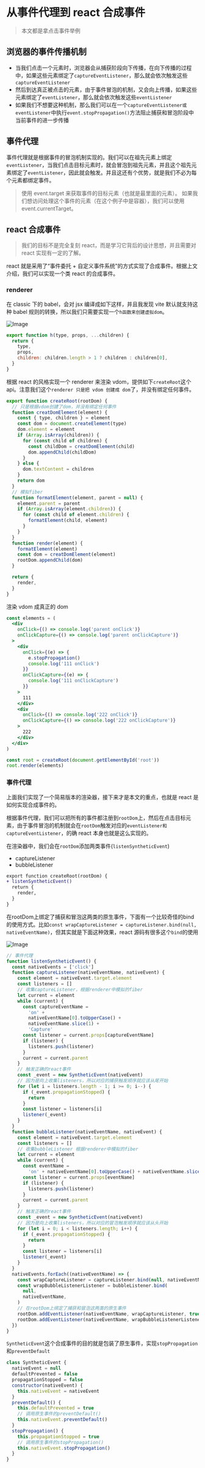 # 从事件代理到 react 合成事件

> 本文都是拿点击事件举例

## 浏览器的事件传播机制

- 当我们点击一个元素时，浏览器会从捕获阶段向下传播，在向下传播的过程中，如果这些元素绑定了`captureEventListener`，那么就会依次触发这些`captureEventListener`
- 然后到达真正被点击的元素，由于事件冒泡的机制，又会向上传播，如果这些元素绑定了`eventListener`，那么就会依次触发这些`eventListener`
- 如果我们不想要这种机制，那么我们可以在一个`captureEventListener或eventListener`中执行`event.stopPropagation()`方法阻止捕获和冒泡阶段中当前事件的进一步传播

## 事件代理

事件代理就是根据事件的冒泡机制实现的。我们可以在祖先元素上绑定`eventListener`，当我们点击目标元素时，就会冒泡到祖先元素，并且这个祖先元素绑定了`eventListener`，因此就会触发。并且这还有个优势，就是我们不必为每个元素都绑定事件。

> 使用 event.target 来获取事件的目标元素（也就是最里面的元素）。
> 如果我们想访问处理这个事件的元素（在这个例子中是容器），我们可以使用 event.currentTarget。

## react 合成事件

> 我们的目标不是完全复刻 react，而是学习它背后的设计思想，并且需要对 react 实现有一定的了解。

react 就是采用了“事件委托 + 自定义事件系统”的方式实现了合成事件。根据上文介绍，我们可以实现一个类 react 的合成事件。

### renderer

在 classic 下的 babel，会对 jsx 编译成如下这样，并且我发现 vite 默认就支持这种 babel 规则的转换，所以我们只需要实现一个`h函数来创建虚拟dom`。

![Image](https://github.com/user-attachments/assets/107d4e91-6b9f-4fdb-84bb-393be9ad724f)

```js
export function h(type, props, ...children) {
  return {
    type,
    props,
    children: children.length > 1 ? children : children[0],
  }
}
```

根据 react 的风格实现一个 renderer 来渲染 vdom，提供如下`createRoot`这个api。注意我们这个`renderer 只是把 vdom 创建成 dom`了，并没有绑定任何事件。

```js
export function createRoot(rootDom) {
  // 只是根据vdom创建了dom，并没有绑定任何事件
  function creatDomElement(element) {
    const { type, children } = element
    const dom = document.createElement(type)
    dom.element = element
    if (Array.isArray(children)) {
      for (const child of children) {
        const childDom = creatDomElement(child)
        dom.appendChild(childDom)
      }
    } else {
      dom.textContent = children
    }
    return dom
  }
  // 模拟fiber
  function formatElement(element, parent = null) {
    element.parent = parent
    if (Array.isArray(element.children)) {
      for (const child of element.children) {
        formatElement(child, element)
      }
    }
  }
  function render(element) {
    formatElement(element)
    const dom = creatDomElement(element)
    rootDom.appendChild(dom)
  }

  return {
    render,
  }
}
```

渲染 vdom 成真正的 dom

```jsx
const elements = (
  <div
    onClick={() => console.log('parent onClick')}
    onClickCapture={() => console.log('parent onClickCapture')}
  >
    <div
      onClick={(e) => {
        e.stopPropagation()
        console.log('111 onClick')
      }}
      onClickCapture={(e) => {
        console.log('111 onClickCapture')
      }}
    >
      111
    </div>
    <div
      onClick={() => console.log('222 onClick')}
      onClickCapture={() => console.log('222 onClickCapture')}
    >
      222
    </div>
  </div>
)

const root = createRoot(document.getElementById('root'))
root.render(elements)
```

### 事件代理

上面我们实现了一个简易版本的渲染器，接下来才是本文的重点，也就是 react 是如何实现合成事件的。

根据事件代理，我们可以把所有的事件都注册到`rootDom`上，然后在点击目标元素，由于事件冒泡的机制就会在`rootDom`触发对应的`eventListener和captureEventListener`，的确 react 本身也就是这么实现的。

在渲染器中，我们会在`rootDom`添加两类事件(`listenSyntheticEvent`)

- captureListener
- bubbleListener

```diff
export function createRoot(rootDom) {
+ listenSyntheticEvent()
  return {
    render,
  }
}
```

在rootDom上绑定了捕获和冒泡这两类的原生事件，下面有一个比较奇怪的bind的使用方式。比如`const wrapCaptureListener = captureListener.bind(null, nativeEventName)`，但其实就是下面这种效果，react 源码有很多这个`bind`的使用

![Image](https://github.com/user-attachments/assets/4f31dc69-150e-4e32-9a78-fabee9a73163)

```js
// 事件代理
function listenSyntheticEvent() {
  const nativeEvents = ['click']
  function captureListener(nativeEventName, nativeEvent) {
    const element = nativeEvent.target.element
    const listeners = []
    // 收集captureListener，根据renderer中模拟的fiber
    let current = element
    while (current) {
      const captureEventName =
        'on' +
        nativeEventName[0].toUpperCase() +
        nativeEventName.slice(1) +
        'Capture'
      const listener = current.props[captureEventName]
      if (listener) {
        listeners.push(listener)
      }
      current = current.parent
    }
    // 触发正确的react事件
    const _event = new SyntheticEvent(nativeEvent)
    // 因为是向上收集listeners，所以对应的捕获触发顺序就应该从尾开始
    for (let i = listeners.length - 1; i >= 0; i--) {
      if (_event.propagationStopped) {
        return
      }
      const listener = listeners[i]
      listener(_event)
    }
  }
  function bubbleListener(nativeEventName, nativeEvent) {
    const element = nativeEvent.target.element
    const listeners = []
    // 收集bubbleListener 根据renderer中模拟的fiber
    let current = element
    while (current) {
      const eventName =
        'on' + nativeEventName[0].toUpperCase() + nativeEventName.slice(1)
      const listener = current.props[eventName]
      if (listener) {
        listeners.push(listener)
      }
      current = current.parent
    }
    // 触发正确的react事件
    const _event = new SyntheticEvent(nativeEvent)
    // 因为是向上收集listeners，所以对应的冒泡触发顺序就应该从头开始
    for (let i = 0; i < listeners.length; i++) {
      if (_event.propagationStopped) {
        return
      }
      const listener = listeners[i]
      listener(_event)
    }
  }
  nativeEvents.forEach((nativeEventName) => {
    const wrapCaptureListener = captureListener.bind(null, nativeEventName)
    const wrapBubbleListenerListener = bubbleListener.bind(
      null,
      nativeEventName,
    )
    // 在rootDom上绑定了捕获和冒泡这两类的原生事件
    rootDom.addEventListener(nativeEventName, wrapCaptureListener, true)
    rootDom.addEventListener(nativeEventName, wrapBubbleListenerListener)
  })
}
```

`SyntheticEvent`这个合成事件的目的就是包装了原生事件，实现`stopPropagation`和`preventDefault`

```js
class SyntheticEvent {
  nativeEvent = null
  defaultPrevented = false
  propagationStopped = false
  constructor(nativeEvent) {
    this.nativeEvent = nativeEvent
  }
  preventDefault() {
    this.defaultPrevented = true
    // 调用原生事件的preventDefault()
    this.nativeEvent.preventDefault()
  }
  stopPropagation() {
    this.propagationStopped = true
    // 调用原生事件的stopPropagation()
    this.nativeEvent.stopPropagation()
  }
}
```
